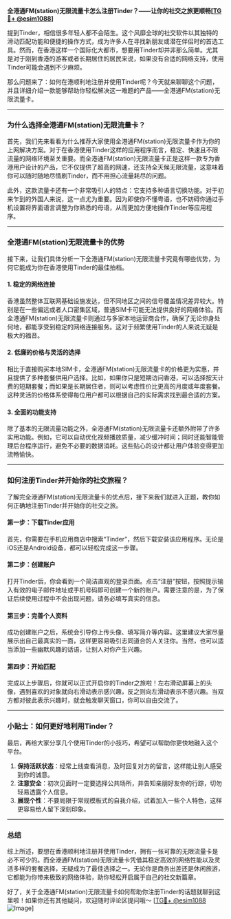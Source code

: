 **全港通FM(station)无限流量卡怎么注册Tinder？——让你的社交之旅更顺畅[[TG💪+ @esim1088](https://t.me/s/esim1088)]**

提到Tinder，相信很多年轻人都不会陌生。这个风靡全球的社交软件以其独特的滑动匹配功能和便捷的操作方式，成为许多人在寻找新朋友或潜在伴侣时的首选工具。然而，在香港这样一个国际化大都市，想要用Tinder却并非那么简单。尤其是对于刚到香港的游客或者长期居住的居民来说，如果没有合适的网络支持，使用Tinder可能会遇到不少麻烦。

那么问题来了：如何在港顺利地注册并使用Tinder呢？今天就来聊聊这个问题，并且详细介绍一款能够帮助你轻松解决这一难题的产品——全港通FM(station)无限流量卡。

---

### **为什么选择全港通FM(station)无限流量卡？**

首先，我们先来看看为什么推荐大家使用全港通FM(station)无限流量卡作为你的上网解决方案。对于在香港使用Tinder这样的应用程序而言，稳定、快速且不限流量的网络环境至关重要。而全港通FM(station)无限流量卡正是这样一款专为香港用户设计的产品，它不仅提供了超高的网速，还支持全天候无限流量，这意味着你可以随时随地尽情刷Tinder，而不用担心流量耗尽的问题。

此外，这款流量卡还有一个非常吸引人的特点：它支持多种语言切换功能。对于初来乍到的外国人来说，这一点尤为重要。因为即使你不懂粤语，也不妨碍你通过手机设置将界面语言调整为你熟悉的母语，从而更加方便地操作Tinder等应用程序。

---

### **全港通FM(station)无限流量卡的优势**

接下来，让我们具体分析一下全港通FM(station)无限流量卡究竟有哪些优势，为何它能成为你在香港使用Tinder的最佳拍档。

#### **1. 稳定的网络连接**
香港虽然整体互联网基础设施发达，但不同地区之间的信号覆盖情况差异较大。特别是在一些偏远或者人口密集区域，普通SIM卡可能无法提供良好的网络体验。而全港通FM(station)无限流量卡则通过与多家本地运营商合作，确保了无论你身处何地，都能享受到稳定的网络连接服务。这对于频繁使用Tinder的人来说无疑是极大的福音。

#### **2. 低廉的价格与灵活的选择**
相比于直接购买本地SIM卡，全港通FM(station)无限流量卡的价格更为实惠，并且提供了多种套餐供用户选择。比如，如果你只是短期访问香港，可以选择按天计费的短期套餐；而如果是长期居住者，则可以考虑性价比更高的月度或年度套餐。这种灵活的价格体系使得每位用户都可以根据自己的实际需求找到最合适的方案。

#### **3. 全面的功能支持**
除了基本的无限流量功能之外，全港通FM(station)无限流量卡还额外附带了许多实用功能。例如，它可以自动优化视频播放质量，减少缓冲时间；同时还能智能管理后台程序运行，避免不必要的数据消耗。这些贴心的设计都让用户体验变得更加流畅愉快。

---

### **如何注册Tinder并开始你的社交旅程？**

了解完全港通FM(station)无限流量卡的优点后，接下来我们就进入正题，教你如何正确地注册Tinder并开始你的社交之旅。

#### **第一步：下载Tinder应用**
首先，你需要在手机应用商店中搜索“Tinder”，然后下载安装该应用程序。无论是iOS还是Android设备，都可以轻松完成这一步骤。

#### **第二步：创建账户**
打开Tinder后，你会看到一个简洁直观的登录页面。点击“注册”按钮，按照提示输入有效的电子邮件地址或手机号码即可创建一个新的账户。需要注意的是，为了保证后续使用过程中不会出现问题，请务必填写真实的信息。

#### **第三步：完善个人资料**
成功创建账户之后，系统会引导你上传头像、填写简介等内容。这里建议大家尽量展示出自己最真实的一面，这样更容易吸引志同道合的人关注你。当然，也可以适当添加一些幽默风趣的话语，让别人对你产生兴趣。

#### **第四步：开始匹配**
完成以上步骤后，你就可以正式开启你的Tinder之旅啦！左右滑动屏幕上的头像，遇到喜欢的对象就向右滑动表示感兴趣，反之则向左滑动表示不感兴趣。当双方都对彼此表示兴趣时，就会触发聊天窗口，你可以自由交流了。

---

### **小贴士：如何更好地利用Tinder？**

最后，再给大家分享几个使用Tinder的小技巧，希望可以帮助你更快地融入这个平台。

1. **保持活跃状态**：经常上线查看消息，及时回复对方的留言，这样能让别人感受到你的诚意。
2. **注意安全**：初次见面时一定要选择公共场所，并告知亲朋好友你的行踪，切勿轻易透露个人信息。
3. **展现个性**：不要局限于常规模板式的自我介绍，试着加入一些个人特色，这样更容易给人留下深刻印象。

---

### **总结**

综上所述，要想在香港顺利地注册并使用Tinder，拥有一张可靠的无限流量卡是必不可少的。而全港通FM(station)无限流量卡凭借其稳定高效的网络性能以及灵活多样的套餐选择，无疑成为了最佳选择之一。无论你是商务出差还是休闲旅游，它都能为你带来极致的网络体验，助你轻松开启属于自己的社交新篇章。

好了，关于全港通FM(station)无限流量卡如何帮助你注册Tinder的话题就聊到这里啦！如果你还有其他疑问，欢迎随时评论区提问哦～ [[TG💪+ @esim1088](https://t.me/s/esim1088) ![Image](https://i.postimg.cc/4NQfJmqS/Snipaste-2025-05-13-00-14-12.png)]